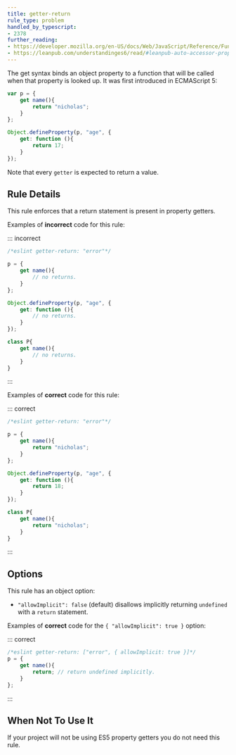 ```yaml
---
title: getter-return
rule_type: problem
handled_by_typescript:
- 2378
further_reading:
- https://developer.mozilla.org/en-US/docs/Web/JavaScript/Reference/Functions/get
- https://leanpub.com/understandinges6/read/#leanpub-auto-accessor-properties
---
```




The get syntax binds an object property to a function that will be called when that property is looked up. It was first introduced in ECMAScript 5:

```js
var p = {
    get name(){
        return "nicholas";
    }
};

Object.defineProperty(p, "age", {
    get: function (){
        return 17;
    }
});
```

Note that every `getter` is expected to return a value.

## Rule Details

This rule enforces that a return statement is present in property getters.

Examples of **incorrect** code for this rule:

::: incorrect

```js
/*eslint getter-return: "error"*/

p = {
    get name(){
        // no returns.
    }
};

Object.defineProperty(p, "age", {
    get: function (){
        // no returns.
    }
});

class P{
    get name(){
        // no returns.
    }
}
```

:::

Examples of **correct** code for this rule:

::: correct

```js
/*eslint getter-return: "error"*/

p = {
    get name(){
        return "nicholas";
    }
};

Object.defineProperty(p, "age", {
    get: function (){
        return 18;
    }
});

class P{
    get name(){
        return "nicholas";
    }
}
```

:::

## Options

This rule has an object option:

* `"allowImplicit": false` (default) disallows implicitly returning `undefined` with a `return` statement.

Examples of **correct** code for the `{ "allowImplicit": true }` option:

::: correct

```js
/*eslint getter-return: ["error", { allowImplicit: true }]*/
p = {
    get name(){
        return; // return undefined implicitly.
    }
};
```

:::

## When Not To Use It

If your project will not be using ES5 property getters you do not need this rule.
